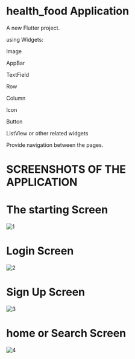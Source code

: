 # health_food Application

A new Flutter project.

using Widgets:

Image

AppBar

TextField

Row

Column

Icon

Button

ListView or other related widgets

Provide navigation between the pages.

# SCREENSHOTS OF THE APPLICATION 

# The starting Screen 
![1](https://github.com/Asma-Alkathiri/HW-1/assets/103123133/39d5ca14-71bf-4c4e-96cd-2624e962c745)

# Login Screen
![2](https://github.com/Asma-Alkathiri/HW-1/assets/103123133/216a3e4b-c595-4293-afc2-6aa4bdace942)

# Sign Up Screen
![3](https://github.com/Asma-Alkathiri/HW-1/assets/103123133/3184b168-b63a-49c0-8987-2b4e5e15dc58)

# home or Search Screen
![4](https://github.com/Asma-Alkathiri/HW-1/assets/103123133/68034acb-9267-4698-869a-5f8cf72af1d4)

  


   
